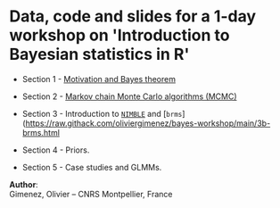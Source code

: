 # Data, code and slides for a 1-day workshop on 'Introduction to Bayesian statistics in R'

+ Section 1 - [Motivation and Bayes theorem](https://github.com/oliviergimenez/bayes-workshop/blob/main/1-introduction.pdf) 

+ Section 2 - [Markov chain Monte Carlo algorithms (MCMC)](https://github.com/oliviergimenez/bayes-workshop/blob/main/2-mcmc.pdf) 

+ Section 3 - Introduction to [`NIMBLE`](https://raw.githack.com/oliviergimenez/bayes-workshop/main/3a-nimble.html) and [`brms`](https://raw.githack.com/oliviergimenez/bayes-workshop/main/3b-brms.html

+ Section 4 - Priors. 

+ Section 5 - Case studies and GLMMs.

**Author**:    
Gimenez, Olivier – CNRS Montpellier, France

